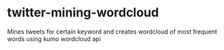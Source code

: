 # twitter-mining-wordcloud
Mines tweets for certain keyword and creates wordcloud of most frequent words using kumo wordcloud api
